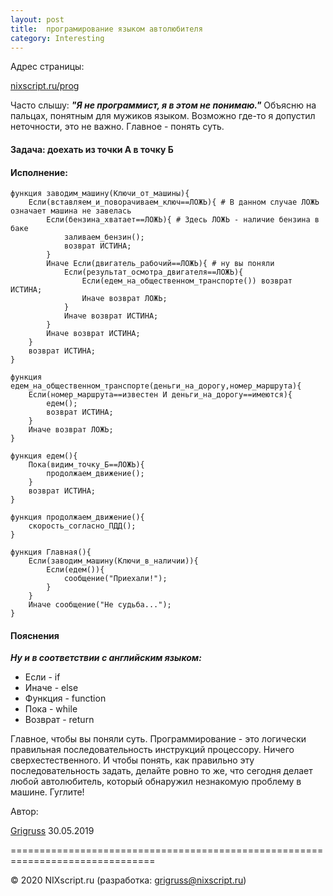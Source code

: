 ```yaml
---
layout: post
title:  програмирование языком автолюбителя
category: Interesting
---
```


Адрес страницы: 

[nixscript.ru/prog](https://nixscript.ru/prog)

Часто слышу: ***"Я не программист, я в этом не понимаю."***
 Объясню на пальцах, понятным для мужиков языком. Возможно где-то я допустил неточности, это не 
важно. Главное - понять суть.

#### Задача: доехать из точки А в точку Б

#### Исполнение:

```
функция заводим_машину(Ключи_от_машины){
	Если(вставляем_и_поворачиваем_ключ==ЛОЖЬ){ # В данном случае ЛОЖЬ означает машина не завелась
		Если(бензина_хватает==ЛОЖЬ){ # Здесь ЛОЖЬ - наличие бензина в баке
			заливаем_бензин();
			возврат ИСТИНА;
		}
		Иначе Если(двигатель_рабочий==ЛОЖЬ){ # ну вы поняли
			Если(результат_осмотра_двигателя==ЛОЖЬ){
				Если(едем_на_общественном_транспорте()) возврат ИСТИНА;
				Иначе возврат ЛОЖЬ;
			}
			Иначе возврат ИСТИНА;
		}
		Иначе возврат ИСТИНА;
	}
	возврат ИСТИНА;
}

функция едем_на_общественном_транспорте(деньги_на_дорогу,номер_маршрута){
	Если(номер_маршрута==известен И деньги_на_дорогу==имеются){
		едем();
		возврат ИСТИНА;
	}
	Иначе возврат ЛОЖЬ;
}

функция едем(){
	Пока(видим_точку_Б==ЛОЖЬ){
		продолжаем_движение();
	}
	возврат ИСТИНА;
}

функция продолжаем_движение(){
	скорость_согласно_ПДД();
}

функция Главная(){
	Если(заводим_машину(Ключи_в_наличии)){
		Если(едем()){
			сообщение("Приехали!");
		}
	}
	Иначе сообщение("Не судьба...");
}
```

#### Пояснения

***Ну и в соответствии с английским языком:***

* Если - if
* Иначе - else
* Функция - function
* Пока - while
* Возврат - return

Главное, чтобы вы поняли суть. Программирование - это логически правильная последовательность инструкций процессору.
Ничего сверхестественного. И чтобы понять, как правильно эту последовательность задать, делайте ровно то же,
что сегодня делает любой автолюбитель, который обнаружил незнакомую проблему в машине. Гуглите!

Автор: 

[Grigruss](https://grigrus.ru) 30.05.2019


===============================================================================

© 2020 NIXscript.ru (разработка: grigruss@nixscript.ru)

